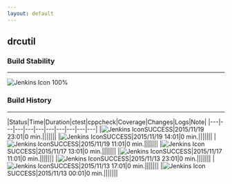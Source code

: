 ```yaml
---
layout: default
---
```

## drcutil
### Build Stability
___
![Jenkins Icon](http://jenkinshrg.github.io/images/48x48/health-80plus.png)
100%
  
### Build History
___
|Status|Time|Duration|<span class='badge'>ctest</span>|<span class='badge'>cppcheck</span>|Coverage|Changes|Logs|Note|
|---|---|---|---|---|---|---|---|---|---|
|![Jenkins Icon](http://jenkinshrg.github.io/images/24x24/blue.png)SUCCESS|2015/11/19 23:01|0 min.|||||||
|![Jenkins Icon](http://jenkinshrg.github.io/images/24x24/blue.png)SUCCESS|2015/11/19 14:01|0 min.|||||||
|![Jenkins Icon](http://jenkinshrg.github.io/images/24x24/blue.png)SUCCESS|2015/11/19 11:01|0 min.|||||||
|![Jenkins Icon](http://jenkinshrg.github.io/images/24x24/blue.png)SUCCESS|2015/11/17 13:01|0 min.|||||||
|![Jenkins Icon](http://jenkinshrg.github.io/images/24x24/blue.png)SUCCESS|2015/11/17 11:01|0 min.|||||||
|![Jenkins Icon](http://jenkinshrg.github.io/images/24x24/blue.png)SUCCESS|2015/11/13 23:01|0 min.|||||||
|![Jenkins Icon](http://jenkinshrg.github.io/images/24x24/blue.png)SUCCESS|2015/11/13 17:01|0 min.|||||||
|![Jenkins Icon](http://jenkinshrg.github.io/images/24x24/blue.png)SUCCESS|2015/11/13 00:01|0 min.|||||||
